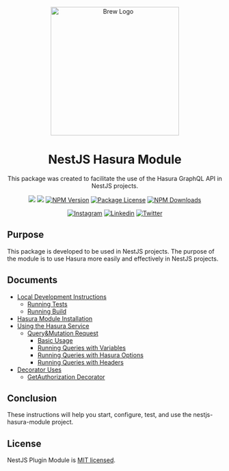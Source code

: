 <p  align="center">
<a  href="http://brewww.com/"  target="_blank"><img  src="https://github.com/BrewInteractive/nestjs-hasura-module/blob/main/Brew-Logo-Small.png?raw=true"  width="300"  alt="Brew Logo"  /></a>
</p>

<h1  align="center">NestJS Hasura Module</h1>

<p align="center">This package was created to facilitate the use of the Hasura GraphQL API in NestJS projects.</p>
<p align="center">
<a href="https://sonarcloud.io/summary/overall?id=BrewInteractive_nestjs-hasura-module" target="_blank"><img src="https://sonarcloud.io/api/project_badges/measure?project=BrewInteractive_nestjs-hasura-module&metric=alert_status"/></a>
<a href="https://sonarcloud.io/summary/overall?id=BrewInteractive_nestjs-hasura-module" target="_blank"><img src="https://sonarcloud.io/api/project_badges/measure?project=BrewInteractive_nestjs-hasura-module&metric=coverage"/></a>
<a href="https://www.npmjs.com/package/@brewww/nestjs-hasura-module" target="_blank"><img src="https://img.shields.io/npm/v/@brewww/nestjs-hasura-module.svg" alt="NPM Version" /></a> <a href="https://www.npmjs.com/@brewww/nestjs-hasura-module" target="_blank"><img src="https://img.shields.io/npm/l/@brewww/nestjs-hasura-module.svg" alt="Package License" /></a> <a href="https://www.npmjs.com/@brewww/nestjs-hasura-module" target="_blank"><img src="https://img.shields.io/npm/dm/@brewww/nestjs-hasura-module.svg" alt="NPM Downloads" /></a>
</p>
<p align="center">
<a href="https://www.instagram.com/brew_interactive/" target="_blank"><img src="https://img.shields.io/badge/Instagram-E4405F?style=for-the-badge&logo=instagram&logoColor=white" alt="Instagram" /></a>
<a href="https://www.linkedin.com/company/brew-interactive/" target="_blank"><img src="https://img.shields.io/badge/LinkedIn-0077B5?style=for-the-badge&logo=linkedin&logoColor=white" alt="Linkedin" /></a>
<a href="https://twitter.com/BrewInteractive" target="_blank"><img src="https://img.shields.io/badge/Twitter-1DA1F2?style=for-the-badge&logo=twitter&logoColor=white" alt="Twitter" /></a>
</p>

## Purpose

This package is developed to be used in NestJS projects. The purpose of the module is to use Hasura more easily and effectively in NestJS projects.

## Documents

- [Local Development Instructions](https://github.com/BrewInteractive/nestjs-hasura-module/blob/main/docs/local_development.md)
  - [Running Tests](https://github.com/BrewInteractive/nestjs-hasura-module/blob/main/docs/local_development.md#Test)
  - [Running Build](https://github.com/BrewInteractive/nestjs-hasura-module/blob/main/docs/local_development.md#Build)
- [Hasura Module Installation](https://github.com/BrewInteractive/nestjs-hasura-module/blob/main/docs/installation.md)
- [Using the Hasura Service](https://github.com/BrewInteractive/nestjs-hasura-module/blob/main/docs/using_the_hasura_service.md)
  - [Query&Mutation Request](https://github.com/BrewInteractive/nestjs-hasura-module/blob/main/docs/using_the_hasura_service.md#querymutation-request)
    - [Basic Usage](https://github.com/BrewInteractive/nestjs-hasura-module/blob/main/docs/using_the_hasura_service.md#basic-usage)
    - [Running Queries with Variables](https://github.com/BrewInteractive/nestjs-hasura-module/blob/main/docs/using_the_hasura_service.md#running-queries-with-variables)
    - [Running Queries with Hasura Options](https://github.com/BrewInteractive/nestjs-hasura-module/blob/main/docs/using_the_hasura_service.md#running-queries-with-hasura-options)
    - [Running Queries with Headers](https://github.com/BrewInteractive/nestjs-hasura-module/blob/main/docs/using_the_hasura_service.md#running-queries-with-headers)
- [Decorator Uses](https://github.com/BrewInteractive/nestjs-hasura-module/blob/main/docs/decorator_uses.md)
  - [GetAuthorization Decorator](https://github.com/BrewInteractive/nestjs-hasura-module/blob/main/docs/decorator_uses.md#authorizationtoken-decorator)

## Conclusion

These instructions will help you start, configure, test, and use the nestjs-hasura-module project.

## License

NestJS Plugin Module is [MIT licensed](LICENSE).
